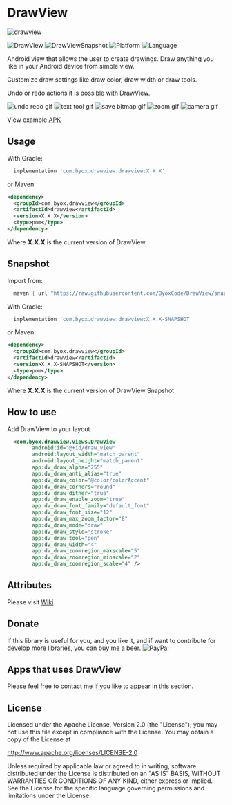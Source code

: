 # DrawView

![drawview](https://github.com/ByoxCode/DrawView/blob/master/destacada.png)

![DrawView](https://img.shields.io/badge/drawview-1.3.1-blue.svg) ![DrawViewSnapshot](https://img.shields.io/badge/snapshot-1.0.2-purple.svg) ![Platform](https://img.shields.io/badge/platform-Android-green.svg) ![Language](https://img.shields.io/badge/language-Java-red.svg)

Android view that allows the user to create drawings. Draw anything you like in your Android device from simple view.

Customize draw settings like draw color, draw width or draw tools.

Undo or redo actions it is possible with DrawView.

![undo redo gif](https://github.com/ByoxCode/DrawView/blob/master/2016.11.10_17.57.50.gif)
![text tool gif](https://github.com/ByoxCode/DrawView/blob/master/2016.11.10_18.00.25.gif)
![save bitmap gif](https://github.com/ByoxCode/DrawView/blob/master/2016.11.10_18.03.14.gif)
![zoom gif](https://github.com/ByoxCode/DrawView/blob/master/2017.04.01_04.53.15.gif)
![camera gif](https://github.com/ByoxCode/DrawView/blob/master/2017.05.04_02.56.52.gif)

View example [APK](https://play.google.com/store/apps/details?id=com.byox.drawviewproject)

Usage
--------

With Gradle:
```groovy
  implementation 'com.byox.drawview:drawview:X.X.X'
```
or Maven:
```xml
<dependency>
  <groupId>com.byox.drawview</groupId>
  <artifactId>drawview</artifactId>
  <version>X.X.X</version>
  <type>pom</type>
</dependency>
```

Where **X.X.X** is the current version of DrawView

Snapshot
--------

Import from:
```groovy
  maven { url "https://raw.githubusercontent.com/ByoxCode/DrawView/snapshot/aar/snapshots/" }
```

With Gradle:
```groovy
  implementation 'com.byox.drawview:drawview:X.X.X-SNAPSHOT'
```
or Maven:
```xml
<dependency>
  <groupId>com.byox.drawview</groupId>
  <artifactId>drawview</artifactId>
  <version>X.X.X-SNAPSHOT</version>
  <type>pom</type>
</dependency>
```

Where **X.X.X** is the current version of DrawView Snapshot

How to use
--------
Add DrawView to your layout

```xml
  <com.byox.drawview.views.DrawView
        android:id="@+id/draw_view"
        android:layout_width="match_parent"
        android:layout_height="match_parent"
        app:dv_draw_alpha="255"
        app:dv_draw_anti_alias="true"
        app:dv_draw_color="@color/colorAccent"
        app:dv_draw_corners="round"
        app:dv_draw_dither="true"
        app:dv_draw_enable_zoom="true"
        app:dv_draw_font_family="default_font"
        app:dv_draw_font_size="12"
        app:dv_draw_max_zoom_factor="8"
        app:dv_draw_mode="draw"
        app:dv_draw_style="stroke"
        app:dv_draw_tool="pen"
        app:dv_draw_width="4"
        app:dv_draw_zoomregion_maxscale="5"
        app:dv_draw_zoomregion_minscale="2"
        app:dv_draw_zoomregion_scale="4" />
```

Attributes
--------
Please visit [Wiki](https://github.com/ByoxCode/DrawView/wiki)

Donate
--------
If this library is useful for you, and you like it, and if want to contribute for develop more libraries, you can buy me a beer. [![PayPal](https://www.paypalobjects.com/webstatic/mktg/logo/pp_cc_mark_37x23.jpg)](https://paypal.me/IngMedinaCruz)

Apps that uses DrawView
--------

Please feel free to contact me if you like to appear in this section.

License
--------

Licensed under the Apache License, Version 2.0 (the "License");
you may not use this file except in compliance with the License.
You may obtain a copy of the License at

   http://www.apache.org/licenses/LICENSE-2.0

Unless required by applicable law or agreed to in writing, software
distributed under the License is distributed on an "AS IS" BASIS,
WITHOUT WARRANTIES OR CONDITIONS OF ANY KIND, either express or implied.
See the License for the specific language governing permissions and
limitations under the License.
